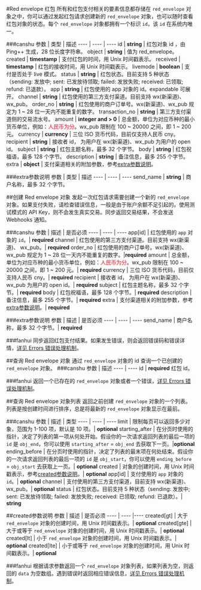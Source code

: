 #Red envelope 红包
所有和红包支付相关的要素信息都存储在 `red_envelope` 对象之中，你可以通过发起红包请求创建新的 `red_envelope` 对象，也可以随时查看红包对象的状态。每个 `red_envelope` 对象都拥有一个标识 `id`，该 `id` 在系统内唯一。

###canshu
参数 | 类型 | 描述
---- | ---- | ----
id | **string** | 红包对象 id ，由 Ping++ 生成，28 位长度字符串。
object | **string** | 值为 red_envelope。
created | **timestamp** | 支付红包的时间，用 Unix 时间戳表示。
received | **timestamp** | 红包的接收时间，用 Unix 时间戳表示。
livemode | **boolean** | 支付是否处于 live 模式。
status | **string** | 红包状态。目前支持 5 种状态（sending: 发放中; sent: 已发放待领取; failed: 发放失败; received: 已领取; refund: 已退款）。
app | **string** | 红包使用的 app 对象的 id。expandable 可展开。
channel | **string** | 红包使用的第三方支付渠道。目前支持 wx(新渠道)、 wx_pub。
order_no | **string** | 红包使用的商户订单号。wx(新渠道)、wx_pub 规定为 1 ~ 28 位一天内不能重复的数字。
transaction_no | **string** | 第三方支付渠道侧的交易流水号。
amount | **integer and > 0** | 总金额，单位为对应币种的最小货币单位，例如：<b style="color: #f15467;">人民币为分</b>。wx_pub 限制在 100 ~ 20000 之间，即 1 ~ 200 元。
currency | **currency** | 三位 ISO 货币代码，目前仅支持人民币 cny。
recipient | **string** | 接收者 id， 为用户在 wx(新渠道)、wx_pub 为用户的 open id。
subject | **string** | 红包主题名称，最多 32 个字节。
body | **string** | 红包祝福语，最多 128 个字节。
description | **string** | 备注信息，最多 255 个字节。
extra | **object** | 支付渠道相关的附加参数，参考[extra参数说明]()。


###extra参数说明
参数 | 类型 | 描述
---- | ---- | ----
send_name | **string** | 商户名称，最多 32 个字节。

##创建 Red envelope 对象
发起一次红包请求需要创建一个新的 `red_envelope` 对象。如果支付失败，请检查错误信息，一般是由于账户余额不足引起的。使用测试模式的 API Key，则不会发生真实交易。同步返回交易结果，不会发送 Webhooks 通知。

###canshu
参数 | 描述 | 是否必须
---- | ---- | ----
app[id] | 红包使用的 `app` 对象的 `id`。| **required**
channel | 红包使用的第三方支付渠道。目前支持 wx(新渠道)、 wx_pub。| **required** 
order_no |  红包使用的商户订单号。wx(新渠道)、wx_pub 规定为 1 ~ 28 位一天内不能重复的数字。|**required** 
amount | 总金额，单位为对应币种的最小货币单位，例如：<b style="color: #f15467;">人民币为分</b>。wx_pub 限制在 100 ~ 20000 之间，即 1 ~ 200 元。| **required** 
currency | 三位 ISO 货币代码，目前仅支持人民币 cny。| **required** 
recipient | 接收者 id， 为用户在 wx(新渠道)、wx_pub 为用户的 open id。| **required** 
subject | 红包主题名称，最多 32 个字节。| **required** 
body | 红包祝福语，最多 128 个字节。| **required** 
description | 备注信息，最多 255 个字节。|  **required** 
extra | 支付渠道相关的附加参数，参考[extra参数说明]()。| **required** 

###extra参数说明
参数 | 描述 | 是否必须
---- | ---- | ----
send_name | 商户名称，最多 32 个字节。| **required**

###fanhui
同步返回红包支付结果。如果发生错误，则会返回错误码和错误详情，[详见 Errors 错误处理机制](#api-errors)。

##查询 Red envelope 对象
通过 `red_envelope` 对象的 id 查询一个已创建的 `red_envelope` 对象。
###canshu
参数 | 描述
---- | ----
id | **required** 红包 id。

###fanhui
返回一个已存在的 `red_envelope` 对象或者一个错误，[详见 Errors 错误处理机制](#api-errors)。

##查询 Red envelope 对象列表
返回之前创建 `red_envelope` 对象的一个列表。列表是按创建时间进行排序，总是将最新的 `red_envelope` 对象显示在最前。

###canshu
参数 | 描述 | 类型
---- | ---- | ----
limit | 限制每页可以返回多少对象，范围为 1-100 项，默认是 10 项。| **optional**
starting_after | 在分页时使用的指针，决定了列表的第一项从何处开始。假设你的一次请求返回列表的最后一项的 `id` 是 `obj_end`，你可以使用 `starting_after` = `obj_end` 去获取下一页。|**optional** 
ending_before | 在分页时使用的指针，决定了列表的最末项在何处结束。假设你的一次请求返回列表的最后一项的 `id` 是 `obj_start`，你可以使用 `ending_before` = `obj_start` 去获取上一页。|  **optional**
created | 对象的创建时间，用 Unix 时间戳表示，参考[created参数说明](链接)。| **optional** 
app[id] | 支付使用的 `app` 对象的 `id`。| **optional** 
channel | 支付使用的第三方支付渠道，目前支持 wx(新渠道)、 wx_pub。| **optional** 
status | 红包状态。目前支持 5 种状态（sending: 发放中; sent: 已发放待领取; failed: 发放失败; received: 已领取; refund: 已退款）。| **string**

##created参数说明
参数 | 描述 | 是否必须
---- | ---- |----
created[gt] | 大于 `red_envelope` 对象的创建时间，用 Unix 时间戳表示。| **optional**
created[gte] | 大于或等于 `red_envelope` 对象的创建时间，用 Unix 时间戳表示。| **optional**
created[lt] | 小于 `red_envelope` 对象的创建时间，用 Unix 时间戳表示。| **optional**
created[lte] | 小于或等于 `red_envelope` 对象的创建时间，用 Unix 时间戳表示。| **optional**

###fanhui
根据请求参数返回一个 `red_envelope` 对象列表，如果列表为空，则返回的 `data` 为空数组。遇到错误时返回相应错误信息，[详见 Errors 错误处理机制](#api-errors)。

























